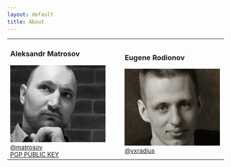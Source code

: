 ```yaml
---
layout: default
title: About
---
```


<table>
    <tr>
        <td style="width:390px">
            <h3>Aleksandr Matrosov</h3>
            <div><img src="/assets/about/amatrosov.jpg" alt="Alexander Matrosov"></div>
            <div><a target="_blank" href="https://twitter.com/matrosov">@matrosov</a></div>
            <div><a target="_blank" href="http://pgp.mit.edu/pks/lookup?op=get&search=0x2A2D380D4CAD31E1">PGP PUBLIC KEY</a></div>
        </td>
        <td style="width:20px;">&nbsp;</td>
        <td style="width:390px">
            <h3>Eugene Rodionov</h3>
            <div><img src="/assets/about/erodionov.jpg" alt="Eugene Rodionov"></div>
            <div><a target="_blank" href="https://twitter.com/vxradius">@vxradius</a></div>
            <div><a target="_blank" PGP PUBLIC KEY</a></div>
        </td>
    </tr>
</table>